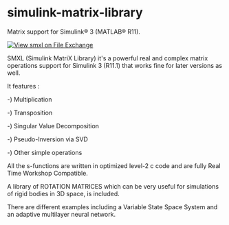 # simulink-matrix-library
Matrix support for Simulink&reg; 3 (MATLAB&reg; R11).

[![View smxl on File Exchange](https://www.mathworks.com/matlabcentral/images/matlab-file-exchange.svg)](https://www.mathworks.com/matlabcentral/fileexchange/266-smxl)

SMXL (Simulink MatriX Library) it's a powerful real and complex matrix operations support for Simulink 3
(R11.1) that works fine for later versions as well.

It features :

-) Multiplication

-) Transposition

-) Singular Value Decomposition

-) Pseudo-Inversion via SVD

-) Other simple operations

All the s-functions are written in optimized level-2 c code and are fully Real Time Workshop Compatible.

A library of ROTATION MATRICES which can be very useful for simulations of rigid bodies in 3D space, is included.

There are different examples including a Variable State Space System and an adaptive multilayer neural network.
